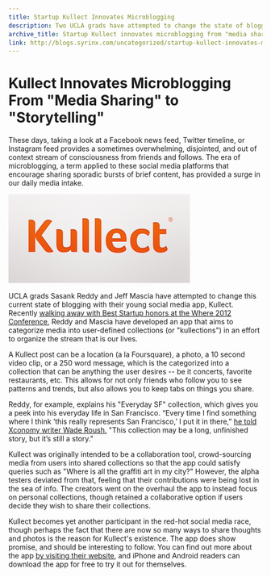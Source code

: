 ```yaml
---
title: Startup Kullect Innovates Microblogging
description: Two UCLA grads have attempted to change the state of blogging with their app, Kullect, in an effort to organize the stream that is our lives.
archive_title: Startup Kullect innovates microblogging from "media sharing" to "storytelling"
link: http://blogs.syrinx.com/uncategorized/startup-kullect-innovates-microblogging-from-media-sharing-to-storytelling/
---
```


# Kullect Innovates Microblogging From "Media Sharing" to "Storytelling"

These days, taking a look at a Facebook news feed, Twitter timeline, or Instagram feed provides a sometimes overwhelming, disjointed, and out of context stream of consciousness from friends and follows. The era of microblogging, a term applied to these social media platforms that encourage sharing sporadic bursts of brief content, has provided a surge in our daily media intake.

![Kullect](/assets/img/blog/kullect.png)

UCLA grads Sasank Reddy and Jeff Mascia have attempted to change this current state of blogging with their young social media app, Kullect. Recently [walking away with Best Startup honors at the Where 2012 Conference](http://blog.kullect.com/post/20537753067/kullect-voted-best-startup-at-where-2-0), Reddy and Mascia have developed an app that aims to categorize media into user-defined collections (or "kullections") in an effort to organize the stream that is our lives.

A Kullect post can be a location (a la Foursquare), a photo, a 10 second video clip, or a 250 word message, which is the categorized into a collection that can be anything the user desires -- be it concerts, favorite restaurants, etc. This allows for not only friends who follow you to see patterns and trends, but also allows you to keep tabs on things you share.

Reddy, for example, explains his "Everyday SF" collection, which gives you a peek into his everyday life in San Francisco. “Every time I find something where I think ‘this really represents San Francisco,’ I put it in there,” [he told Xconomy writer Wade Roush.](http://www.xconomy.com/national/2012/04/13/kullect-reinvents-blogging-for-the-smartphone-era/) "This collection may be a long, unfinished story, but it’s still a story."

Kullect was originally intended to be a collaboration tool, crowd-sourcing media from users into shared collections so that the app could satisfy queries such as "Where is all the graffiti art in my city?" However, the alpha testers deviated from that, feeling that their contributions were being lost in the sea of info. The creators went on the overhaul the app to instead focus on personal collections, though retained a collaborative option if users decide they wish to share their collections.

Kullect becomes yet another participant in the red-hot social media race, though perhaps the fact that there are now so many ways to share thoughts and photos is the reason for Kullect's existence. The app does show promise, and should be interesting to follow. You can find out more about the app [by visiting their website](http://www.kullect.com/), and iPhone and Android readers can download the app for free to try it out for themselves.
